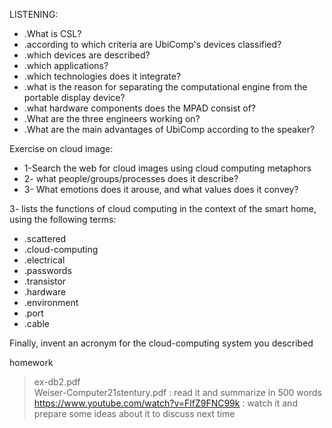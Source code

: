 LISTENING:

* .What is CSL?
* .according to which criteria are UbiComp's devices classified?
* .which devices are described?
* .which applications?
* .which technologies does it integrate?
* .what is the reason for separating the computational engine from the portable display device?
* .what hardware components does the MPAD consist of?
* .What are the three engineers working on?
* .What are the main advantages of UbiComp according to the speaker?

Exercise on cloud image: 
* 1-Search the web for cloud images using cloud computing metaphors
* 2- what people/groups/processes does it describe? 
* 3- What emotions does it arouse, and what values does it convey?

3- lists the functions of cloud computing in the context of the smart home, using the following terms:
* .scattered
* .cloud-computing
* .electrical
* .passwords
* .transistor
* .hardware
* .environment
* .port
* .cable

Finally, invent an acronym for the cloud-computing system you described

homework

> ex-db2.pdf <br>
> Weiser-Computer21stentury.pdf : read it and summarize in 500 words <br>
> https://www.youtube.com/watch?v=FlfZ9FNC99k : watch it and prepare some ideas about it to discuss next time


